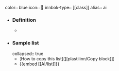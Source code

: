 color:: blue
icon:: 🤖
innbok-type:: [[class]]
alias:: ai

- ### Definition 
  - 
- ### Sample list
  collapsed:: true
  - [How to copy this list]([[plastilinn/Copy block]])
  - {{embed [[AI/list]]}}



